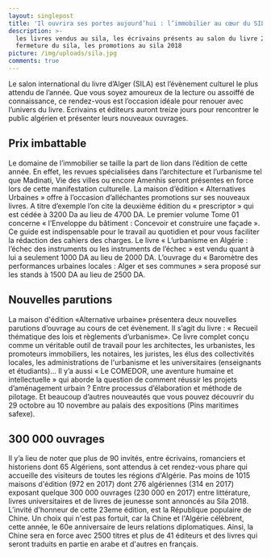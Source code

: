 ```yaml
---
layout: singlepost
title: 'Il ouvrira ses portes aujourd’hui : l’immobilier au cœur du SILA 2018'
description: >-
  les livres vendus au sila, les écrivains présents au salon du livre 2018, la
  fermeture du sila, les promotions au sila 2018
picture: /img/uploads/sila.jpg
comments: true
---
```

Le salon international du livre d’Alger (SILA) est l’évènement culturel le plus attendu de l’année. Que vous soyez amoureux de la lecture ou assoiffé  de connaissance, ce rendez-vous  est l’occasion idéale pour renouer avec l’univers du livre.  Ecrivains et éditeurs auront treize jours pour rencontrer le public algérien et présenter  leurs nouveaux ouvrages. 



## Prix imbattable



Le  domaine de l’immobilier se taille la part de  lion dans l’édition de cette année.  En effet, les revues  spécialisées dans l’architecture et l’urbanisme tel que Madinati, Vie des villes ou encore Amenhis seront présentes en force  lors de cette manifestation culturelle. La maison d’édition « Alternatives Urbaines » offre à l’occasion d’alléchantes promotions sur ses nouveaux livres. A titre d’exemple l’on cite la deuxième édition du  « prescriptor » qui est cédée à 3200 Da au lieu de 4700 DA. Le premier volume Tome 01 concerne « l’Enveloppe du bâtiment : Concevoir et construire une façade ». Ce guide est indispensable pour le travail au quotidien et pour vous faciliter la rédaction des cahiers des charges. Le livre « L’urbanisme  en Algérie : l’échec des instruments ou les instruments de l’échec » est vendu quant à lui a seulement 1000 DA au lieu de 2000 DA. L’ouvrage du « Baromètre des performances urbaines locales : Alger et ses communes » sera proposé sur les stands à 1500 DA au lieu de 2500 DA.



## Nouvelles parutions



La maison d'édition «Alternative urbaine» présentera  deux nouvelles parutions  d’ouvrage au cours de cet évènement. Il s’agit  du livre : « Recueil thématique des lois et règlements d’urbanisme». Ce livre complet conçu comme un véritable outil de travail pour les architectes, les urbanistes, les promoteurs immobiliers, les notaires, les juristes, les élus des collectivités locales, les administrations de l'urbanisme et les universitaires (enseignants et étudiants)... Il y’a aussi « Le COMEDOR, une aventure humaine et intellectuelle » qui aborde la question de comment  réussir les projets d’aménagement urbain ? Entre processus d’élaboration et méthode de pilotage. Et beaucoup d’autres nouveautés que vous pouvez découvrir du 29 octobre  au 10 novembre au palais des expositions (Pins maritimes safexe).

## 

## 300 000 ouvrages



Il y’a lieu de noter que plus de 90 invités, entre écrivains, romanciers et historiens dont 65 Algériens, sont attendus à cet rendez-vous phare qui accueille des visiteurs de toutes les régions d'Algérie. Pas moins de 1015 maisons d'édition (972 en 2017) dont 276 algériennes (314 en 2017) exposant quelque 300 000 ouvrages (230 000 en 2017) entre littérature, livres universitaires et de livres de jeunesse sont annoncés au Sila 2018.  L’invité d'honneur de cette 23eme édition, est  la République populaire de Chine. Un choix qui n'est pas fortuit, car la Chine et l'Algérie célèbrent, cette année, le 60e anniversaire de leurs relations diplomatiques. Ainsi, la Chine sera en force avec 2500 titres et plus de 41 éditeurs et des livres qui seront traduits en partie en arabe et d'autres en français.
